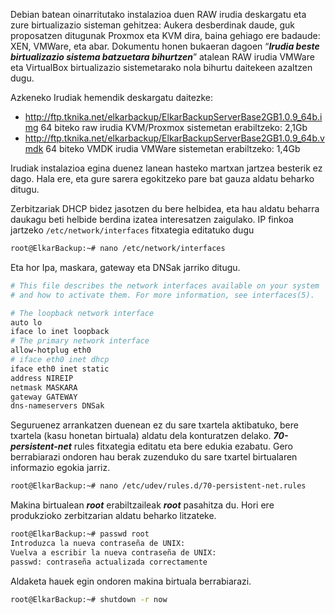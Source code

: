 Debian batean oinarritutako instalazioa duen RAW irudia deskargatu eta zure birtualizazio sisteman gehitzea: Aukera desberdinak daude, guk proposatzen ditugunak Proxmox eta KVM dira, baina gehiago ere badaude: XEN, VMWare, eta abar. Dokumentu honen bukaeran dagoen “***Irudia beste birtualizazio sistema batzuetara bihurtzen***” atalean RAW irudia VMWare eta VirtualBox birtualizazio sistemetarako nola bihurtu daitekeen azaltzen dugu.

Azkeneko Irudiak hemendik deskargatu daitezke:
- http://ftp.tknika.net/elkarbackup/ElkarBackupServerBase2GB1.0.9_64b.img 64 biteko raw irudia KVM/Proxmox sistemetan erabiltzeko: 2,1Gb
- http://ftp.tknika.net/elkarbackup/ElkarBackupServerBase2GB1.0.9_64b.vmdk  64 biteko VMDK irudia VMWare sistemetan erabiltzeko: 1,4Gb

Irudiak instalazioa egina duenez lanean hasteko martxan jartzea besterik ez dago. Hala ere, eta gure sarera egokitzeko pare bat gauza aldatu beharko ditugu.

Zerbitzariak DHCP bidez jasotzen du bere helbidea, eta hau aldatu beharra daukagu beti helbide berdina izatea interesatzen zaigulako. IP finkoa jartzeko `/etc/network/interfaces` fitxategia editatuko dugu

```bash
root@ElkarBackup:~# nano /etc/network/interfaces
```


Eta hor Ipa, maskara, gateway eta DNSak jarriko ditugu.
```bash
# This file describes the network interfaces available on your system
# and how to activate them. For more information, see interfaces(5).

# The loopback network interface
auto lo
iface lo inet loopback
# The primary network interface
allow-hotplug eth0
# iface eth0 inet dhcp
iface eth0 inet static
address NIREIP
netmask MASKARA
gateway GATEWAY
dns-nameservers DNSak

```


Seguruenez arrankatzen duenean ez du sare txartela aktibatuko, bere txartela (kasu honetan birtuala) aldatu dela konturatzen delako. ***70-persistent-net*** rules fitxategia editatu eta bere edukia ezabatu. Gero berrabiarazi ondoren hau berak zuzenduko du sare txartel birtualaren informazio egokia jarriz.
```bash
root@ElkarBackup:~# nano /etc/udev/rules.d/70-persistent-net.rules

```

Makina birtualean ***root*** erabiltzaileak ***root*** pasahitza du. Hori ere produkzioko zerbitzarian aldatu beharko litzateke.

```bash
root@ElkarBackup:~# passwd root
Introduzca la nueva contraseña de UNIX:
Vuelva a escribir la nueva contraseña de UNIX:
passwd: contraseña actualizada correctamente

```

Aldaketa hauek  egin ondoren makina birtuala berrabiarazi.
```bash
root@ElkarBackup:~# shutdown -r now

```

